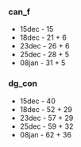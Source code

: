 ### can_f
 * 15dec - 15
 * 18dec - 21 + 6
 * 23dec - 26 + 6
 * 25dec - 28 + 5
 * 08jan - 31 + 5
### dg_con
 * 15dec - 40
 * 18dec - 52 + 29
 * 23dec - 57 + 29
 * 25dec - 59 + 32
 * 08jan - 62 + 36
